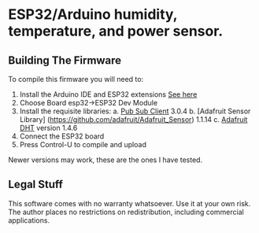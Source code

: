 # ESP32/Arduino humidity, temperature, and power sensor.

## Building The Firmware

To compile this firmware you will need to:

1. Install the Arduino IDE and ESP32 extensions [See here](https://learn.adafruit.com/adafruit-itsybitsy-esp32/arduino-ide-setup)
2. Choose Board esp32->ESP32 Dev Module
3. Install the requisite libraries:
a. [Pub Sub Client](https://pubsubclient.knolleary.net/) 3.0.4
b. [Adafruit Sensor Library] (https://github.com/adafruit/Adafruit_Sensor) 1.1.14
c. [Adafruit DHT](https://github.com/adafruit/DHT-sensor-library) version 1.4.6
4. Connect the ESP32 board
5. Press Control-U to compile and upload

Newer versions may work, these are the ones I have tested.

## Legal Stuff

This software comes with no warranty whatsoever.  Use it at your own
risk.  The author places no restrictions on redistribution, including
commercial applications.
